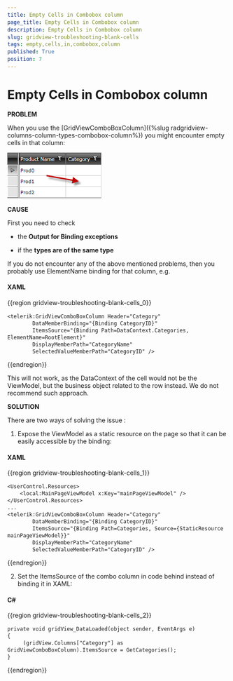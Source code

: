 ```yaml
---
title: Empty Cells in Combobox column
page_title: Empty Cells in Combobox column
description: Empty Cells in Combobox column
slug: gridview-troubleshooting-blank-cells
tags: empty,cells,in,combobox,column
published: True
position: 7
---
```


# Empty Cells in Combobox column

__PROBLEM__

When you use the [GridViewComboBoxColumn]({%slug radgridview-columns-column-types-combobox-column%}) you might encounter empty cells in that column:

![](images/gridview_troubleshoot_blank_cells.png)

__CAUSE__

First you need to check

* the __Output for Binding exceptions__

* if the __types are of the same type__

If you do not encounter any of the above mentioned problems, then you probably use ElementName binding for that column, e.g.

#### __XAML__

{{region gridview-troubleshooting-blank-cells_0}}

	<telerik:GridViewComboBoxColumn Header="Category"
	        DataMemberBinding="{Binding CategoryID}"
	        ItemsSource="{Binding Path=DataContext.Categories, ElementName=RootElement}"
	        DisplayMemberPath="CategoryName"
	        SelectedValueMemberPath="CategoryID" />
{{endregion}}

This will not work, as the DataContext of the cell would not be the ViewModel, but the business object related to the row instead. We do not recommend such approach.

__SOLUTION__

There are two ways of solving the issue : 

1. Expose the ViewModel as a static resource on the page so that it can be easily accessible by the binding:

#### __XAML__

{{region gridview-troubleshooting-blank-cells_1}}

	<UserControl.Resources>
	    <local:MainPageViewModel x:Key="mainPageViewModel" />
	</UserControl.Resources>
	...
	<telerik:GridViewComboBoxColumn Header="Category"
            DataMemberBinding="{Binding CategoryID}"
            ItemsSource="{Binding Path=Categories, Source={StaticResource mainPageViewModel}}"
            DisplayMemberPath="CategoryName"
            SelectedValueMemberPath="CategoryID" />
{{endregion}}

2. Set the ItemsSource of the combo column in code behind instead of binding it in XAML:

#### __C#__

{{region gridview-troubleshooting-blank-cells_2}}

	private void gridView_DataLoaded(object sender, EventArgs e)
	{
	     (gridView.Columns["Category"] as GridViewComboBoxColumn).ItemsSource = GetCategories();
	}
{{endregion}}


